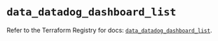 # `data_datadog_dashboard_list`

Refer to the Terraform Registry for docs: [`data_datadog_dashboard_list`](https://registry.terraform.io/providers/datadog/datadog/3.60.0/docs/data-sources/dashboard_list).
